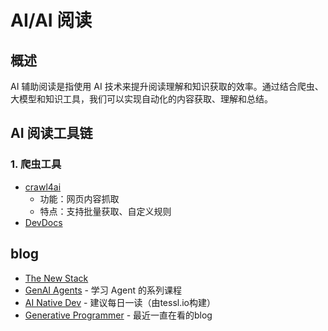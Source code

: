 # AI/AI 阅读

## 概述
AI 辅助阅读是指使用 AI 技术来提升阅读理解和知识获取的效率。通过结合爬虫、大模型和知识工具，我们可以实现自动化的内容获取、理解和总结。

## AI 阅读工具链

### 1. 爬虫工具
- [crawl4ai](https://github.com/unclecode/crawl4ai) 
  - 功能：网页内容抓取
  - 特点：支持批量获取、自定义规则
-  [DevDocs](https://github.com/cyberagiinc/DevDocs)

## blog
- [The New Stack](https://thenewstack.io/)
- [GenAI Agents](https://github.com/NirDiamant/GenAI_Agents) - 学习 Agent 的系列课程
- [AI Native Dev](https://ainativedev.io/) - 建议每日一读（由tessl.io构建）
- [Generative Programmer](https://generativeprogrammer.com/) - 最近一直在看的blog
